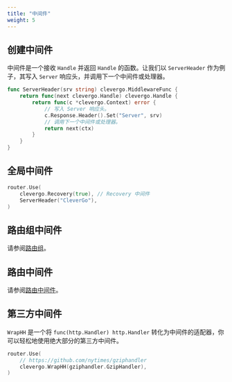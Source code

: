 ```yaml
---
title: "中间件"
weight: 5
---
```


## 创建中间件

中间件是一个接收 `Handle` 并返回 `Handle` 的函数。让我们以 `ServerHeader` 作为例子，其写入 `Server` 响应头，并调用下一个中间件或处理器。

```go
func ServerHeader(srv string) clevergo.MiddlewareFunc {
    return func(next clevergo.Handle) clevergo.Handle {
        return func(c *clevergo.Context) error {
            // 写入 Server 响应头。
            c.Response.Header().Set("Server", srv)
            // 调用下一个中间件或处理器。
            return next(ctx)
        }
    }
}
```

## 全局中间件

```go
router.Use(
    clevergo.Recovery(true), // Recovery 中间件
    ServerHeader("CleverGo"),
)
```

## 路由组中间件

请参阅[路由组](/zh/docs/routing/route-group)。

## 路由中间件

请参阅[路由中间件](/zh/docs/routing/#路由中间件)。

## 第三方中间件

`WrapHH` 是一个将 `func(http.Handler) http.Handler` 转化为中间件的适配器，你可以轻松地使用绝大部分的第三方中间件。

```go
router.Use(
    // https://github.com/nytimes/gziphandler
    clevergo.WrapHH(gziphandler.GzipHandler),
)
```
